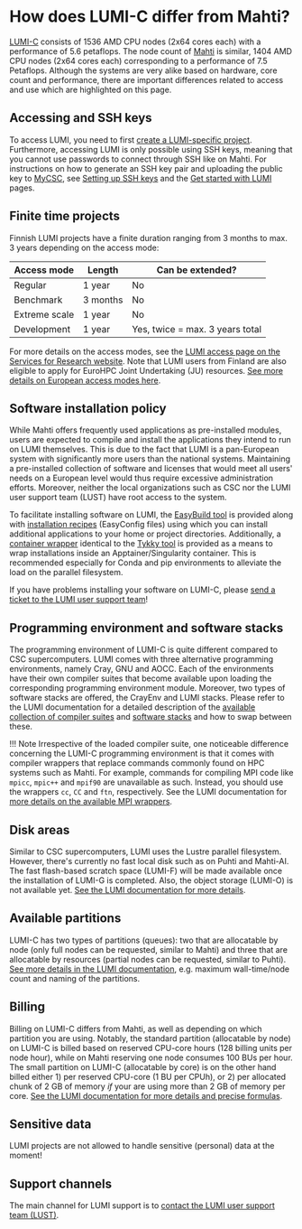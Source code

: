 # How does LUMI-C differ from Mahti?

[LUMI-C](https://docs.lumi-supercomputer.eu/computing/systems/lumic/) consists of 1536 AMD CPU nodes (2x64 cores each) with a performance of 5.6 petaflops. The node count of [Mahti](systems-mahti.md) is similar, 1404 AMD CPU nodes (2x64 cores each) corresponding to a performance of 7.5 Petaflops. Although the systems are very alike based on hardware, core count and performance, there are important differences related to access and use which are highlighted on this page.

## Accessing and SSH keys

To access LUMI, you need to first [create a LUMI-specific project](../accounts/how-to-create-new-project.md#how-to-create-finnish-lumi-projects). Furthermore, accessing LUMI is only possible using SSH keys, meaning that you cannot use passwords to connect through SSH like on Mahti. For instructions on how to generate an SSH key pair and uploading the public key to [MyCSC](https://my.csc.fi/), see [Setting up SSH keys](connecting.md#setting-up-ssh-keys) and the [Get started with LUMI](https://docs.lumi-supercomputer.eu/firststeps/getstarted/) pages.

## Finite time projects

Finnish LUMI projects have a finite duration ranging from 3 months to max. 3 years depending on the access mode:

|Access mode  |Length  |Can be extended?               |
|-------------|--------|-------------------------------|
|Regular      |1 year  |No                             |
|Benchmark    |3 months|No                             |
|Extreme scale|1 year  |No                             |
|Development  |1 year  |Yes, twice = max. 3 years total|

For more details on the access modes, see the [LUMI access page on the Services for Research website](https://research.csc.fi/lumi-access). Note that LUMI users from Finland are also eligible to apply for EuroHPC Joint Undertaking (JU) resources. [See more details on European access modes here](https://www.lumi-supercomputer.eu/get-started-2021/users-in-europe/).

## Software installation policy

While Mahti offers frequently used applications as pre-installed modules, users are expected to compile and install the applications they intend to run on LUMI themselves. This is due to the fact that LUMI is a pan-European system with significantly more users than the national systems. Maintaining a pre-installed collection of software and licenses that would meet all users' needs on a European level would thus require excessive administration efforts. Moreover, neither the local organizations such as CSC nor the LUMI user support team (LUST) have root access to the system.

To facilitate installing software on LUMI, the [EasyBuild tool](https://docs.lumi-supercomputer.eu/software/installing/easybuild/) is provided along with [installation recipes](https://github.com/Lumi-supercomputer/LUMI-EasyBuild-contrib) (EasyConfig files) using which you can install additional applications to your home or project directories. Additionally, a [container wrapper](https://docs.lumi-supercomputer.eu/software/installing/container_wrapper/) identical to the [Tykky tool](containers/tykky.md) is provided as a means to wrap installations inside an Apptainer/Singularity container. This is recommended especially for Conda and pip environments to alleviate the load on the parallel filesystem.

If you have problems installing your software on LUMI-C, please [send a ticket to the LUMI user support team](https://lumi-supercomputer.eu/user-support/need-help/)!

## Programming environment and software stacks

The programming environment of LUMI-C is quite different compared to CSC supercomputers. LUMI comes with three alternative programming environments, namely Cray, GNU and AOCC. Each of the environments have their own compiler suites that become available upon loading the corresponding programming environment module. Moreover, two types of software stacks are offered, the CrayEnv and LUMI stacks. Please refer to the LUMI documentation for a detailed description of the [available collection of compiler suites](https://docs.lumi-supercomputer.eu/development/compiling/prgenv/) and [software stacks](https://docs.lumi-supercomputer.eu/computing/softwarestacks/) and how to swap between these.

!!! Note
    Irrespective of the loaded compiler suite, one noticeable difference concerning the LUMI-C programming environment is that it comes with compiler wrappers that replace commands commonly found on HPC systems such as Mahti. For example, commands for compiling MPI code like `mpicc`, `mpic++` and `mpif90` are unavailable as such. Instead, you should use the wrappers `cc`, `CC` and `ftn`, respectively. See the LUMI documentation for [more details on the available MPI wrappers](https://docs.lumi-supercomputer.eu/development/compiling/prgenv/#compile-an-mpi-program).

## Disk areas

Similar to CSC supercomputers, LUMI uses the Lustre parallel filesystem. However, there's currently no fast local disk such as on Puhti and Mahti-AI. The fast flash-based scratch space (LUMI-F) will be made available once the installation of LUMI-G is completed. Also, the object storage (LUMI-O) is not available yet. [See the LUMI documentation for more details](https://docs.lumi-supercomputer.eu/storage/).

## Available partitions

LUMI-C has two types of partitions (queues): two that are allocatable by node (only full nodes can be requested, similar to Mahti) and three that are allocatable by resources (partial nodes can be requested, similar to Puhti). [See more details in the LUMI documentation](https://docs.lumi-supercomputer.eu/computing/jobs/partitions/), e.g. maximum wall-time/node count and naming of the partitions.

## Billing

Billing on LUMI-C differs from Mahti, as well as depending on which partition you are using. Notably, the standard partition (allocatable by node) on LUMI-C is billed based on reserved CPU-core hours (128 billing units per node hour), while on Mahti reserving one node consumes 100 BUs per hour. The small partition on LUMI-C (allocatable by core) is on the other hand billed either 1) per reserved CPU-core (1 BU per CPUh), or 2) per allocated chunk of 2 GB of memory _if_ your are using more than 2 GB of memory per core. [See the LUMI documentation for more details and precise formulas](https://docs.lumi-supercomputer.eu/computing/jobs/billing/).

## Sensitive data

LUMI projects are not allowed to handle sensitive (personal) data at the moment!

## Support channels

The main channel for LUMI support is to [contact the LUMI user support team (LUST)](https://lumi-supercomputer.eu/user-support/need-help/).
